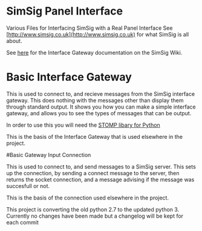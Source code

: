 # SimSig Panel Interface
Various Files for Interfacing SimSig with a Real Panel Interface
See [http://www.simsig.co.uk](http://www.simsig.co.uk) for what SimSig is all about.

See [here](http://www.simsig.co.uk/dokuwiki/doku.php?id=usertrack:interface_gateway) for the Interface Gateway documentation on the SimSig Wiki.

# Basic Interface Gateway

This is used to connect to, and recieve messages from the SimSig interface gateway. This does nothing with the messages other than display them through standard output. It shows you how you can make a simple interface gateway, and allows you to see the types of messages that can be output.

In order to use this you will need the [STOMP libary for Python](https://pypi.python.org/pypi/stomp.py)

This is the basis of the Interface Gateway that is used elsewhere in the project.

#Basic Gateway Input Connection

This is used to connect to, and send messages to a SimSig server.  This sets up the connection, by sending a connect message to the server, then returns the socket connection, and a message advising if the message was succesfull or not.

This is the basis of the connection used elsewhere in the project.

This project is converting the old python 2.7 to the updated python 3. Currently no changes have been made but a changelog will be kept for each commit
